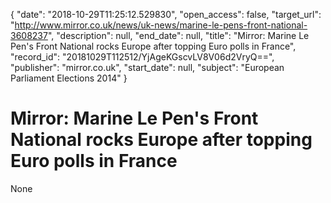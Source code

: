 {
  "date": "2018-10-29T11:25:12.529830", 
  "open_access": false, 
  "target_url": "http://www.mirror.co.uk/news/uk-news/marine-le-pens-front-national-3608237", 
  "description": null, 
  "end_date": null, 
  "title": "Mirror: Marine Le Pen's Front National rocks Europe after topping Euro polls in France", 
  "record_id": "20181029T112512/YjAgeKGscvLV8V06d2VryQ==", 
  "publisher": "mirror.co.uk", 
  "start_date": null, 
  "subject": "European Parliament Elections 2014"
}

# Mirror: Marine Le Pen's Front National rocks Europe after topping Euro polls in France

None